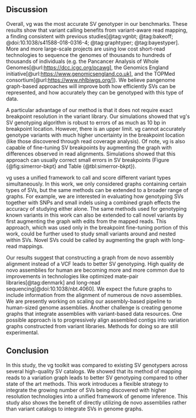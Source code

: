 ## Discussion

<!-- Discuss why vg is doing better -->
Overall, vg was the most accurate SV genotyper in our benchmarks.
These results show that variant calling benefits from variant-aware read mapping, a finding consistent with previous studies[@tag:vgnbt; @tag:bakeoff; @doi:10.1038/s41588-018-0316-4; @tag:graphtyper; @tag:bayestyper].
More and more large-scale projects are using low cost short-read technologies to sequence the genomes of thousands to hundreds of thousands of individuals (e.g. the Pancancer Analysis of Whole Genomes[@url:https://dcc.icgc.org/pcawg], the Genomics England initiative[@url:https://www.genomicsengland.co.uk], and the TOPMed consortium[@url:https://www.nhlbiwgs.org/]).
We believe pangenome graph-based approaches will improve both how efficiently SVs can be represented, and how accurately they can be genotyped with this type of data.

<!-- Input data quality: "sequence-resolved", break-point fine-tuning. -->
A particular advantage of our method is that it does not require exact breakpoint resolution in the variant library.
Our simulations showed that vg's SV genotyping algorithm is robust to errors of as much as 10 bp in breakpoint location.
However, there is an upper limit.
vg cannot accurately genotype variants with much higher uncertainty in the breakpoint location (like those discovered through read coverage analysis).
Of note, vg is also capable of fine-tuning SV breakpoints by augmenting the graph with differences observed in read alignments.
Simulations showed that this approach can usually correct small errors in SV breakpoints (Figure {@fig:simerror-bkpt} and Table {@tbl:simerror-bkpt}).

<!-- Already superior but will only get better with new vg dev -->
vg uses a unified framework to call and score different variant types simultaneously.
In this work, we only considered graphs containing certain types of SVs, but the same methods can be extended to a broader range of graphs.
For example, we are interested in evaluating how genotyping SVs together with SNPs and small indels using a combined graph effects the accuracy of studying either alone.
The same methods used for genotyping known variants in this work can also be extended to call novel variants by first augmenting the graph with edits from the mapped reads.
This approach, which was used only in the breakpoint fine-tuning portion of this work, could be further used to study small variants around and nested within SVs.
Novel SVs could be called by augmenting the graph with long-read mappings.

<!-- Benefits of de novo assemblies -->
Our results suggest that constructing a graph from de novo assembly alignment instead of a VCF leads to better SV genotyping.
High quality de novo assemblies for human are becoming more and more common due to improvements in technologies like optimized mate-pair libraries[@tag:denmark] and long-read sequencing[@doi:10.1038/nbt.4060].
We expect the future graphs to include information from the alignment of numerous de novo assemblies.
We are presently working on scaling our assembly-based pipeline to human-sized genome assemblies.
Another challenge is creating genome graphs that integrate assemblies with variant-based data resources.
One possible approach is to progressively align assembled contigs into variation graphs constructed from variant libraries.
Methods for doing so are still experimental.


## Conclusion

In this study, the vg toolkit was compared to existing SV genotypers across several high-quality SV catalogs.
We showed that its method of mapping reads to a variation graph leads to better SV genotyping compared to other state of the art methods.
This work introduces a flexible strategy to integrate the growing number of SVs being discovered with higher resolution technologies into a unified framework of genome inference.
This study also shows the benefit of directly utilizing de novo assemblies rather than variant catalogs to integrate SVs in genome graphs.
